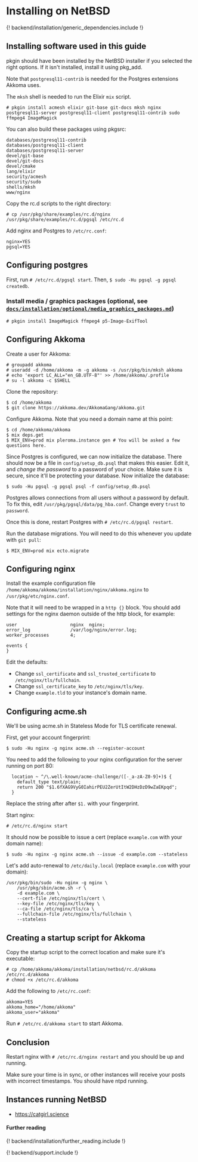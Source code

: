 # Installing on NetBSD

{! backend/installation/generic_dependencies.include !}

## Installing software used in this guide

pkgin should have been installed by the NetBSD installer if you selected
the right options. If it isn't installed, install it using pkg_add.

Note that `postgresql11-contrib` is needed for the Postgres extensions
Akkoma uses.

The `mksh` shell is needed to run the Elixir `mix` script.

`# pkgin install acmesh elixir git-base git-docs mksh nginx postgresql11-server postgresql11-client postgresql11-contrib sudo ffmpeg4 ImageMagick`

You can also build these packages using pkgsrc:
```
databases/postgresql11-contrib
databases/postgresql11-client
databases/postgresql11-server
devel/git-base
devel/git-docs
devel/cmake
lang/elixir
security/acmesh
security/sudo
shells/mksh
www/nginx
```

Copy the rc.d scripts to the right directory:

```
# cp /usr/pkg/share/examples/rc.d/nginx /usr/pkg/share/examples/rc.d/pgsql /etc/rc.d
```

Add nginx and Postgres to `/etc/rc.conf`:

```
nginx=YES
pgsql=YES
```

## Configuring postgres

First, run `# /etc/rc.d/pgsql start`. Then, `$ sudo -Hu pgsql -g pgsql createdb`.

### Install media / graphics packages (optional, see [`docs/installation/optional/media_graphics_packages.md`](../installation/optional/media_graphics_packages.md))

`# pkgin install ImageMagick ffmpeg4 p5-Image-ExifTool`

## Configuring Akkoma

Create a user for Akkoma:

```
# groupadd akkoma
# useradd -d /home/akkoma -m -g akkoma -s /usr/pkg/bin/mksh akkoma
# echo 'export LC_ALL="en_GB.UTF-8"' >> /home/akkoma/.profile
# su -l akkoma -c $SHELL
```

Clone the repository:

```
$ cd /home/akkoma
$ git clone https://akkoma.dev/AkkomaGang/akkoma.git
```

Configure Akkoma. Note that you need a domain name at this point:

```
$ cd /home/akkoma/akkoma
$ mix deps.get
$ MIX_ENV=prod mix pleroma.instance gen # You will be asked a few questions here.
```

Since Postgres is configured, we can now initialize the database. There should
now be a file in `config/setup_db.psql` that makes this easier. Edit it, and
*change the password* to a password of your choice. Make sure it is secure, since
it'll be protecting your database. Now initialize the database:

```
$ sudo -Hu pgsql -g pgsql psql -f config/setup_db.psql
```

Postgres allows connections from all users without a password by default. To
fix this, edit `/usr/pkg/pgsql/data/pg_hba.conf`. Change every `trust` to
`password`.

Once this is done, restart Postgres with `# /etc/rc.d/pgsql restart`.

Run the database migrations.
You will need to do this whenever you update with `git pull`:

```
$ MIX_ENV=prod mix ecto.migrate
```

## Configuring nginx

Install the example configuration file
`/home/akkoma/akkoma/installation/nginx/akkoma.nginx` to
`/usr/pkg/etc/nginx.conf`.

Note that it will need to be wrapped in a `http {}` block. You should add
settings for the nginx daemon outside of the http block, for example:

```
user                    nginx  nginx;
error_log               /var/log/nginx/error.log;
worker_processes        4;

events {
}
```

Edit the defaults:

* Change `ssl_certificate` and `ssl_trusted_certificate` to
`/etc/nginx/tls/fullchain`.
* Change `ssl_certificate_key` to `/etc/nginx/tls/key`.
* Change `example.tld` to your instance's domain name.

## Configuring acme.sh

We'll be using acme.sh in Stateless Mode for TLS certificate renewal.

First, get your account fingerprint:

```
$ sudo -Hu nginx -g nginx acme.sh --register-account
```

You need to add the following to your nginx configuration for the server
running on port 80:

```
  location ~ ^/\.well-known/acme-challenge/([-_a-zA-Z0-9]+)$ {
    default_type text/plain;
    return 200 "$1.6fXAG9VyG0IahirPEU2ZerUtItW2DHzDzD9wZaEKpqd";
  }
```

Replace the string after after `$1.` with your fingerprint.

Start nginx:

```
# /etc/rc.d/nginx start
```

It should now be possible to issue a cert (replace `example.com`
with your domain name):

```
$ sudo -Hu nginx -g nginx acme.sh --issue -d example.com --stateless
```

Let's add auto-renewal to `/etc/daily.local`
(replace `example.com` with your domain):

```
/usr/pkg/bin/sudo -Hu nginx -g nginx \
    /usr/pkg/sbin/acme.sh -r \
    -d example.com \
    --cert-file /etc/nginx/tls/cert \
    --key-file /etc/nginx/tls/key \
    --ca-file /etc/nginx/tls/ca \
    --fullchain-file /etc/nginx/tls/fullchain \
    --stateless
```

## Creating a startup script for Akkoma

Copy the startup script to the correct location and make sure it's executable:

```
# cp /home/akkoma/akkoma/installation/netbsd/rc.d/akkoma /etc/rc.d/akkoma
# chmod +x /etc/rc.d/akkoma
```

Add the following to `/etc/rc.conf`:

```
akkoma=YES
akkoma_home="/home/akkoma"
akkoma_user="akkoma"
```

Run `# /etc/rc.d/akkoma start` to start Akkoma.

## Conclusion

Restart nginx with `# /etc/rc.d/nginx restart` and you should be up and running.

Make sure your time is in sync, or other instances will receive your posts with
incorrect timestamps. You should have ntpd running.

## Instances running NetBSD

* <https://catgirl.science>

#### Further reading

{! backend/installation/further_reading.include !}

{! backend/support.include !}
